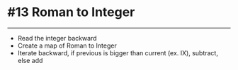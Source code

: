 # \#13 Roman to Integer

---

- Read the integer backward
- Create a map of Roman to Integer
- Iterate backward, if previous is bigger than current (ex. IX), subtract, else add
